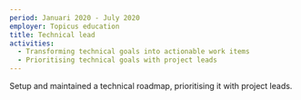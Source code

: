 ```yaml
---
period: Januari 2020 - July 2020
employer: Topicus education
title: Technical lead
activities:
  - Transforming technical goals into actionable work items
  - Prioritising technical goals with project leads
---
```


Setup and maintained a technical roadmap, prioritising it with project leads.
